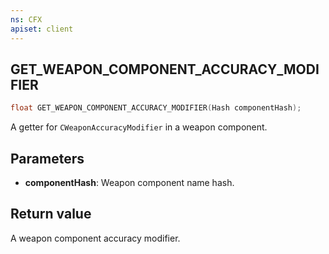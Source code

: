 ```yaml
---
ns: CFX
apiset: client
---
```

## GET_WEAPON_COMPONENT_ACCURACY_MODIFIER

```c
float GET_WEAPON_COMPONENT_ACCURACY_MODIFIER(Hash componentHash);
```

A getter for `CWeaponAccuracyModifier` in a weapon component.

## Parameters
* **componentHash**: Weapon component name hash.

## Return value
A weapon component accuracy modifier.
